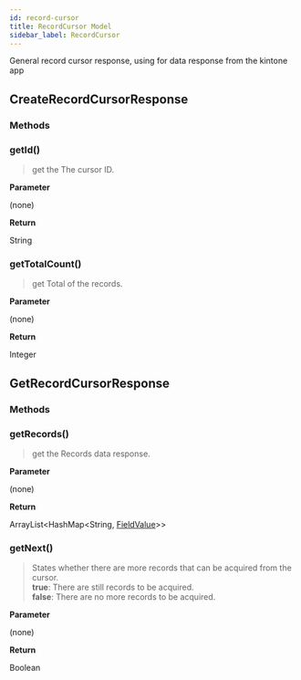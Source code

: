 ```yaml
---
id: record-cursor
title: RecordCursor Model
sidebar_label: RecordCursor
---
```


General record cursor response, using for data response from the kintone app

## CreateRecordCursorResponse

### **Methods**

### getId()

> get the The cursor ID.

**Parameter**

(none)

**Return**

String

### getTotalCount()

> get Total of the records.

**Parameter**

(none)

**Return**

Integer

## GetRecordCursorResponse

### **Methods**

### getRecords()

> get the Records data response.

**Parameter**

(none)

**Return**

ArrayList<HashMap<String, [FieldValue](../record-field-model#fieldvalue)\>\>

### getNext()

> States whether there are more records that can be acquired from the cursor. <br>
<b>true</b>: There are still records to be acquired.<br>
<b>false</b>: There are no more records to be acquired.

**Parameter**

(none)

**Return**

Boolean